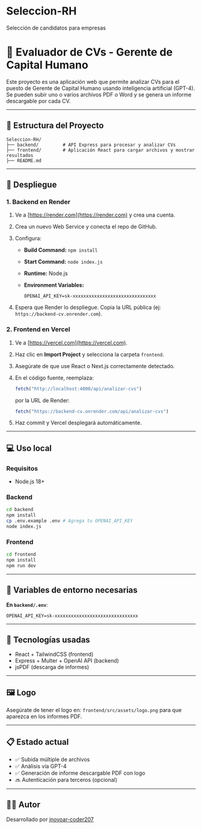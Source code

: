 # Seleccion-RH
Selección de candidatos para empresas
# 📄 Evaluador de CVs - Gerente de Capital Humano

Este proyecto es una aplicación web que permite analizar CVs para el puesto de Gerente de Capital Humano usando inteligencia artificial (GPT-4). Se pueden subir uno o varios archivos PDF o Word y se genera un informe descargable por cada CV.

---

## 🧱 Estructura del Proyecto

```
Seleccion-RH/
├── backend/         # API Express para procesar y analizar CVs
├── frontend/        # Aplicación React para cargar archivos y mostrar resultados
├── README.md
```

---

## 🚀 Despliegue

### 1. Backend en Render

1. Ve a [https://render.com](https://render.com) y crea una cuenta.
2. Crea un nuevo Web Service y conecta el repo de GitHub.
3. Configura:

   * **Build Command:** `npm install`
   * **Start Command:** `node index.js`
   * **Runtime:** Node.js
   * **Environment Variables:**

     ```
     OPENAI_API_KEY=sk-xxxxxxxxxxxxxxxxxxxxxxxxxxxxxxx
     ```
4. Espera que Render lo despliegue. Copia la URL pública (ej: `https://backend-cv.onrender.com`).

### 2. Frontend en Vercel

1. Ve a [https://vercel.com](https://vercel.com).
2. Haz clic en **Import Project** y selecciona la carpeta `frontend`.
3. Asegúrate de que use React o Next.js correctamente detectado.
4. En el código fuente, reemplaza:

   ```js
   fetch("http://localhost:4000/api/analizar-cvs")
   ```

   por la URL de Render:

   ```js
   fetch("https://backend-cv.onrender.com/api/analizar-cvs")
   ```
5. Haz commit y Vercel desplegará automáticamente.

---

## 💻 Uso local

### Requisitos

* Node.js 18+

### Backend

```bash
cd backend
npm install
cp .env.example .env # Agrega tu OPENAI_API_KEY
node index.js
```

### Frontend

```bash
cd frontend
npm install
npm run dev
```

---

## 📂 Variables de entorno necesarias

**En `backend/.env`**:

```
OPENAI_API_KEY=sk-xxxxxxxxxxxxxxxxxxxxxxxxxxxxxxx
```

---

## 🧠 Tecnologías usadas

* React + TailwindCSS (frontend)
* Express + Multer + OpenAI API (backend)
* jsPDF (descarga de informes)

---

## 🖼️ Logo

Asegúrate de tener el logo en: `frontend/src/assets/logo.png` para que aparezca en los informes PDF.

---

## 📋 Estado actual

* ✅ Subida múltiple de archivos
* ✅ Análisis vía GPT-4
* ✅ Generación de informe descargable PDF con logo
* 🔜 Autenticación para terceros (opcional)

---

## 🙋‍♂️ Autor

Desarrollado por [jnovoar-coder207](https://github.com/jnovoar-coder207)
